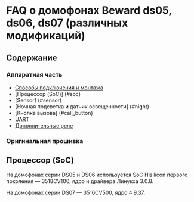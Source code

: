 # FAQ о домофонах Beward ds05, ds06, ds07 (различных модификаций)

## Содержание

### Аппаратная часть

- [Способы подключения и монтажа](#installation)
- [Процессор (SoC)] (#soc)
- [Sensor] (#sensor)
- [Ночная подсветка и датчик освещенности] (#night)
- [Кнопка вызова] (#call_button)
- [UART](#uart)
- [Дополнительные реле](#other)

### Оригинальная прошивка


## Процессор (SoC) <a name="soc">

На домофонах серии DS05 и DS06 используется SoC Hisilicon первого поколения — 3518CV100, ядро и драйвера Линукса 3.0.8.

На домофонах серии DS07  — 3516CV500, ядро 4.9.37.



